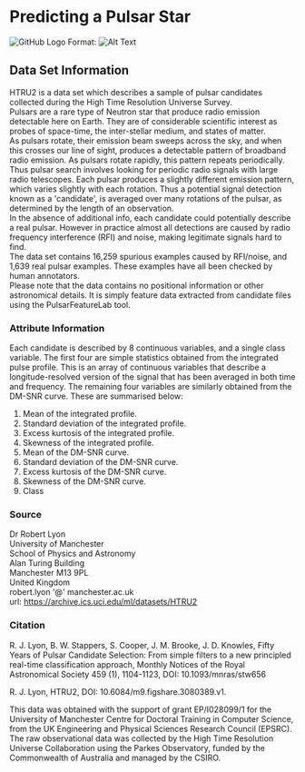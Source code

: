 # Predicting a Pulsar Star

![GitHub Logo](/images/logo.png)
Format: ![Alt Text](url)

## Data Set Information
HTRU2 is a data set which describes a sample of pulsar candidates collected during the High Time Resolution Universe Survey. <br />
Pulsars are a rare type of Neutron star that produce radio emission detectable here on Earth. They are of considerable scientific interest as probes of space-time, the inter-stellar medium, and states of matter. <br />
As pulsars rotate, their emission beam sweeps across the sky, and when this crosses our line of sight, produces a detectable pattern of broadband radio emission. As pulsars rotate rapidly, this pattern repeats periodically. <br />
Thus pulsar search involves looking for periodic radio signals with large radio telescopes.
Each pulsar produces a slightly different emission pattern, which varies slightly with each rotation. Thus a potential signal detection known as a 'candidate', is averaged over many rotations of the pulsar, as determined by the length of an observation. <br />
In the absence of additional info, each candidate could potentially describe a real pulsar. However in practice almost all detections are caused by radio frequency interference (RFI) and noise, making legitimate signals hard to find. <br />
The data set  contains 16,259 spurious examples caused by RFI/noise, and 1,639 real pulsar examples. These examples have all been checked by human annotators. <br />
Please note that the data contains no positional information or other astronomical details. It is simply feature data extracted from candidate files using the PulsarFeatureLab tool.

### Attribute Information
Each candidate is described by 8 continuous variables, and a single class variable. The first four are simple statistics obtained from the integrated pulse profile. This is an array of continuous variables that describe a longitude-resolved version of the signal that has been averaged in both time and frequency. The remaining four variables are similarly obtained from the DM-SNR curve. These are summarised below:

1. Mean of the integrated profile.
2. Standard deviation of the integrated profile.
3. Excess kurtosis of the integrated profile.
4. Skewness of the integrated profile.
5. Mean of the DM-SNR curve.
6. Standard deviation of the DM-SNR curve.
7. Excess kurtosis of the DM-SNR curve.
8. Skewness of the DM-SNR curve.
9. Class

### Source
Dr Robert Lyon <br />
University of Manchester <br />
School of Physics and Astronomy <br />
Alan Turing Building <br />
Manchester M13 9PL <br />
United Kingdom <br />
robert.lyon '@' manchester.ac.uk <br />
url: https://archive.ics.uci.edu/ml/datasets/HTRU2

### Citation
R. J. Lyon, B. W. Stappers, S. Cooper, J. M. Brooke, J. D. Knowles, Fifty Years of Pulsar Candidate Selection: From simple filters to a new principled real-time classification approach, Monthly Notices of the Royal Astronomical Society 459 (1), 1104-1123, DOI: 10.1093/mnras/stw656

R. J. Lyon, HTRU2, DOI: 10.6084/m9.figshare.3080389.v1.

This data was obtained with the support of grant EP/I028099/1 for the University of Manchester Centre for Doctoral Training in Computer Science, from the UK Engineering and Physical Sciences Research Council (EPSRC). The raw observational data was collected by the High Time Resolution Universe Collaboration using the Parkes Observatory, funded by the Commonwealth of Australia and managed by the CSIRO.

